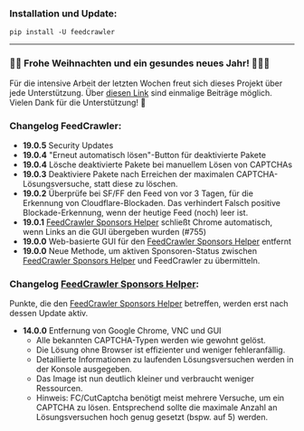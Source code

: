 ### Installation und Update:

`pip install -U feedcrawler`

---

### 🎄🎁 Frohe Weihnachten und ein gesundes neues Jahr! 🌟✨🎉

Für die intensive Arbeit der letzten Wochen freut sich dieses Projekt über jede Unterstützung. Über [diesen Link](https://github.com/sponsors/rix1337?frequency=one-time&sponsor=rix1337) sind einmalige Beiträge möglich. Vielen Dank für die Unterstützung! 🙏

### Changelog FeedCrawler:

- **19.0.5** Security Updates
- **19.0.4** "Erneut automatisch lösen"-Button für deaktivierte Pakete 
- **19.0.4** Lösche deaktivierte Pakete bei manuellem Lösen von CAPTCHAs
- **19.0.3** Deaktiviere Pakete nach Erreichen der maximalen CAPTCHA-Lösungsversuche, statt diese zu löschen.
- **19.0.2** Überprüfe bei SF/FF den Feed von vor 3 Tagen, für die Erkennung von Cloudflare-Blockaden.
  Das verhindert Falsch positive Blockade-Erkennung, wenn der heutige Feed (noch) leer ist.
- **19.0.1** [FeedCrawler Sponsors Helper](https://github.com/rix1337/FeedCrawler/wiki/5.-FeedCrawler-Sponsors-Helper) schließt Chrome automatisch, wenn Links an die GUI übergeben wurden (#755) 
- **19.0.0** Web-basierte GUI für den [FeedCrawler Sponsors Helper](https://github.com/rix1337/FeedCrawler/wiki/5.-FeedCrawler-Sponsors-Helper) entfernt
- **19.0.0** Neue Methode, um aktiven Sponsoren-Status zwischen [FeedCrawler Sponsors Helper](https://github.com/rix1337/FeedCrawler/wiki/5.-FeedCrawler-Sponsors-Helper) und FeedCrawler zu übermitteln.
### Changelog [FeedCrawler Sponsors Helper](https://github.com/rix1337/FeedCrawler/wiki/5.-FeedCrawler-Sponsors-Helper):

Punkte, die den [FeedCrawler Sponsors Helper](https://github.com/rix1337/FeedCrawler/wiki/5.-FeedCrawler-Sponsors-Helper)
betreffen, werden erst nach dessen Update aktiv.

- **14.0.0** Entfernung von Google Chrome, VNC und GUI
  - Alle bekannten CAPTCHA-Typen werden wie gewohnt gelöst.
  - Die Lösung ohne Browser ist effizienter und weniger fehleranfällig.
  - Detaillierte Informationen zu laufenden Lösungsversuchen werden in der Konsole ausgegeben.
  - Das Image ist nun deutlich kleiner und verbraucht weniger Ressourcen.
  - Hinweis: FC/CutCaptcha benötigt meist mehrere Versuche, um ein CAPTCHA zu lösen.
    Entsprechend sollte die maximale Anzahl an Lösungsversuchen hoch genug gesetzt (bspw. auf 5) werden.